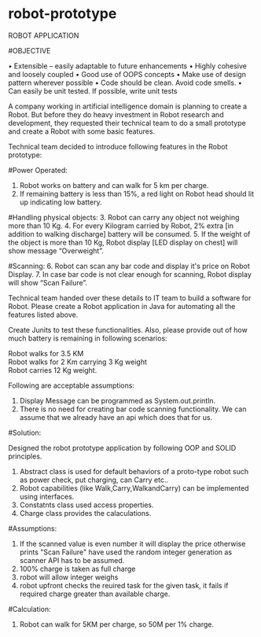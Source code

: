 # robot-prototype

ROBOT APPLICATION


#OBJECTIVE

•	Extensible – easily adaptable to future enhancements
•	Highly cohesive and loosely coupled
•	Good use of OOPS concepts
•	Make use of design pattern wherever possible
•	Code should be clean. Avoid code smells.
•	Can easily be unit tested. If possible, write unit tests

A company working in artificial intelligence domain is planning to create a Robot. But before they do heavy investment in Robot research and development, they requested their technical team to do a small prototype and create a Robot with some basic features. 

Technical team decided to introduce following features in the Robot prototype:

#Power Operated:
1.	Robot works on battery and can walk for 5 km per charge. 
2.	If remaining battery is less than 15%, a red light on Robot head should lit up indicating low battery.

#Handling physical objects:
3.	Robot can carry any object not weighing more than 10 Kg.
4.	For every Kilogram carried by Robot, 2% extra [in addition to walking discharge] battery will be consumed.
5.	If the weight of the object is more than 10 Kg, Robot display [LED display on chest] will show message “Overweight”.

#Scanning:
6.	Robot can scan any bar code and display it's price on Robot Display.
7.	In case bar code is not clear enough for scanning, Robot display will show “Scan Failure”.

Technical team handed over these details to IT team to build a software for Robot. Please create a Robot application in Java for automating all the features listed above. 

Create Junits to test these functionalities. Also, please provide out of how much battery is remaining in following scenarios:

Robot walks for 3.5 KM	
Robot walks for 2 Km carrying 3 Kg weight	
Robot carries 12 Kg weight.	

Following are acceptable assumptions:
1.	Display Message can be programmed as System.out.println.
2.	There is no need for creating bar code scanning functionality. We can assume that we already have an api which does that for us.


#Solution:

Designed the robot prototype application by following OOP and SOLID principles.
1. Abstract class is used for default behaviors of a proto-type robot such as power check, put charging, can Carry etc..
2. Robot capabilities (like Walk,Carry,WalkandCarry) can be implemented using interfaces.
3. Constatnts class used access properties.
4. Charge class provides the calaculations.

#Assumptions:
1. If the scanned value is even number it will display the price otherwise prints "Scan Failure"
   have used the random integer generation as scanner API has to be assumed.
2. 100% charge is taken as full charge
3. robot will allow integer weighs
4. robot upfront checks the reuired task for the given task, it fails if required charge greater than available charge.

#Calculation:
1. Robot can walk for 5KM per charge, so 50M per 1% charge.

